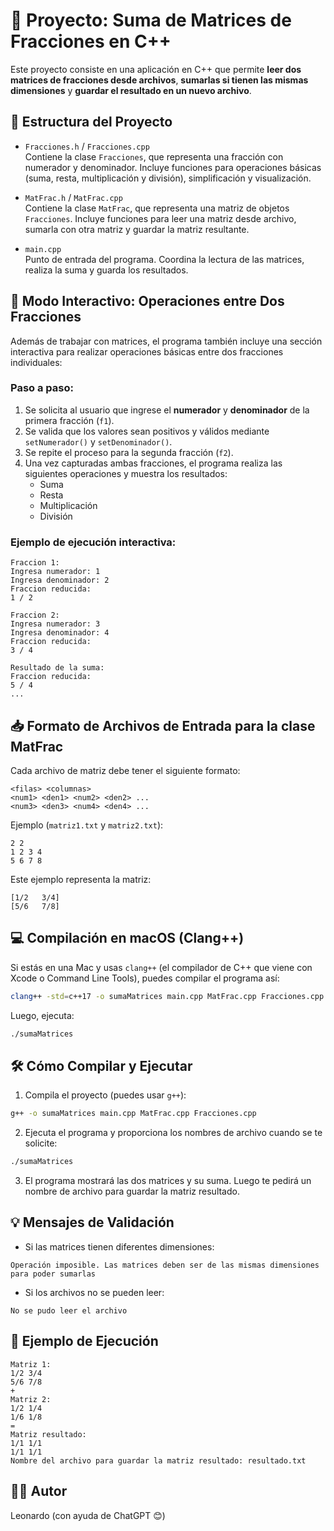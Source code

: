 # 🧮 Proyecto: Suma de Matrices de Fracciones en C++

Este proyecto consiste en una aplicación en C++ que permite **leer dos matrices de fracciones desde archivos**, **sumarlas si tienen las mismas dimensiones** y **guardar el resultado en un nuevo archivo**.

## 📁 Estructura del Proyecto

- `Fracciones.h` / `Fracciones.cpp`  
  Contiene la clase `Fracciones`, que representa una fracción con numerador y denominador. Incluye funciones para operaciones básicas (suma, resta, multiplicación y división), simplificación y visualización.

- `MatFrac.h` / `MatFrac.cpp`  
  Contiene la clase `MatFrac`, que representa una matriz de objetos `Fracciones`. Incluye funciones para leer una matriz desde archivo, sumarla con otra matriz y guardar la matriz resultante.

- `main.cpp`  
  Punto de entrada del programa. Coordina la lectura de las matrices, realiza la suma y guarda los resultados.

## 🧮 Modo Interactivo: Operaciones entre Dos Fracciones

Además de trabajar con matrices, el programa también incluye una sección interactiva para realizar operaciones básicas entre dos fracciones individuales:

### Paso a paso:

1. Se solicita al usuario que ingrese el **numerador** y **denominador** de la primera fracción (`f1`).
2. Se valida que los valores sean positivos y válidos mediante `setNumerador()` y `setDenominador()`.
3. Se repite el proceso para la segunda fracción (`f2`).
4. Una vez capturadas ambas fracciones, el programa realiza las siguientes operaciones y muestra los resultados:
   - Suma
   - Resta
   - Multiplicación
   - División

### Ejemplo de ejecución interactiva:

```
Fraccion 1:
Ingresa numerador: 1
Ingresa denominador: 2
Fraccion reducida:
1 / 2

Fraccion 2:
Ingresa numerador: 3
Ingresa denominador: 4
Fraccion reducida:
3 / 4

Resultado de la suma:
Fraccion reducida:
5 / 4
...
```

## 📥 Formato de Archivos de Entrada para la clase MatFrac

Cada archivo de matriz debe tener el siguiente formato:

```
<filas> <columnas>
<num1> <den1> <num2> <den2> ...
<num3> <den3> <num4> <den4> ...
```

Ejemplo (`matriz1.txt` y `matriz2.txt`):

```
2 2
1 2 3 4
5 6 7 8
```

Este ejemplo representa la matriz:

```
[1/2   3/4]
[5/6   7/8]
```
## 💻 Compilación en macOS (Clang++)

Si estás en una Mac y usas `clang++` (el compilador de C++ que viene con Xcode o Command Line Tools), puedes compilar el programa así:

```bash
clang++ -std=c++17 -o sumaMatrices main.cpp MatFrac.cpp Fracciones.cpp
```

Luego, ejecuta:

```bash
./sumaMatrices
```

## 🛠️ Cómo Compilar y Ejecutar

1. Compila el proyecto (puedes usar `g++`):

```bash
g++ -o sumaMatrices main.cpp MatFrac.cpp Fracciones.cpp
```

2. Ejecuta el programa y proporciona los nombres de archivo cuando se te solicite:

```bash
./sumaMatrices
```

3. El programa mostrará las dos matrices y su suma. Luego te pedirá un nombre de archivo para guardar la matriz resultado.

## 💡 Mensajes de Validación

- Si las matrices tienen diferentes dimensiones:
```
Operación imposible. Las matrices deben ser de las mismas dimensiones para poder sumarlas
```

- Si los archivos no se pueden leer:
```
No se pudo leer el archivo
```

## 📌 Ejemplo de Ejecución

```
Matriz 1:
1/2 3/4
5/6 7/8
+
Matriz 2:
1/2 1/4
1/6 1/8
=
Matriz resultado:
1/1 1/1
1/1 1/1
Nombre del archivo para guardar la matriz resultado: resultado.txt
```

## 👨‍💻 Autor

Leonardo (con ayuda de ChatGPT 😊)